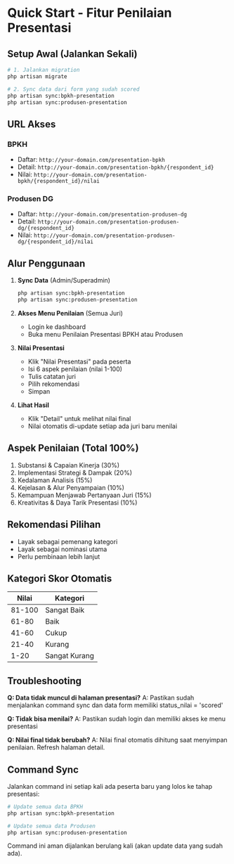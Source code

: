 # Quick Start - Fitur Penilaian Presentasi

## Setup Awal (Jalankan Sekali)

```bash
# 1. Jalankan migration
php artisan migrate

# 2. Sync data dari form yang sudah scored
php artisan sync:bpkh-presentation
php artisan sync:produsen-presentation
```

## URL Akses

### BPKH
- Daftar: `http://your-domain.com/presentation-bpkh`
- Detail: `http://your-domain.com/presentation-bpkh/{respondent_id}`
- Nilai: `http://your-domain.com/presentation-bpkh/{respondent_id}/nilai`

### Produsen DG
- Daftar: `http://your-domain.com/presentation-produsen-dg`
- Detail: `http://your-domain.com/presentation-produsen-dg/{respondent_id}`
- Nilai: `http://your-domain.com/presentation-produsen-dg/{respondent_id}/nilai`

## Alur Penggunaan

1. **Sync Data** (Admin/Superadmin)
   ```bash
   php artisan sync:bpkh-presentation
   php artisan sync:produsen-presentation
   ```

2. **Akses Menu Penilaian** (Semua Juri)
   - Login ke dashboard
   - Buka menu Penilaian Presentasi BPKH atau Produsen

3. **Nilai Presentasi**
   - Klik "Nilai Presentasi" pada peserta
   - Isi 6 aspek penilaian (nilai 1-100)
   - Tulis catatan juri
   - Pilih rekomendasi
   - Simpan

4. **Lihat Hasil**
   - Klik "Detail" untuk melihat nilai final
   - Nilai otomatis di-update setiap ada juri baru menilai

## Aspek Penilaian (Total 100%)

1. Substansi & Capaian Kinerja (30%)
2. Implementasi Strategi & Dampak (20%)
3. Kedalaman Analisis (15%)
4. Kejelasan & Alur Penyampaian (10%)
5. Kemampuan Menjawab Pertanyaan Juri (15%)
6. Kreativitas & Daya Tarik Presentasi (10%)

## Rekomendasi Pilihan

- Layak sebagai pemenang kategori
- Layak sebagai nominasi utama
- Perlu pembinaan lebih lanjut

## Kategori Skor Otomatis

| Nilai | Kategori |
|-------|----------|
| 81-100 | Sangat Baik |
| 61-80 | Baik |
| 41-60 | Cukup |
| 21-40 | Kurang |
| 1-20 | Sangat Kurang |

## Troubleshooting

**Q: Data tidak muncul di halaman presentasi?**
A: Pastikan sudah menjalankan command sync dan data form memiliki status_nilai = 'scored'

**Q: Tidak bisa menilai?**
A: Pastikan sudah login dan memiliki akses ke menu presentasi

**Q: Nilai final tidak berubah?**
A: Nilai final otomatis dihitung saat menyimpan penilaian. Refresh halaman detail.

## Command Sync

Jalankan command ini setiap kali ada peserta baru yang lolos ke tahap presentasi:

```bash
# Update semua data BPKH
php artisan sync:bpkh-presentation

# Update semua data Produsen
php artisan sync:produsen-presentation
```

Command ini aman dijalankan berulang kali (akan update data yang sudah ada).
